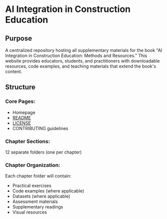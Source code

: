 <h1 id="title"> AI Integration in Construction Education</h1>

<p id="gi">
  <h2 id="general">Purpose</h2>
</p>
A centralized repository hosting all supplementary materials for the book "AI Integration in Construction Education: Methods and Resources." This website provides educators, students, and practitioners with downloadable resources, code examples, and teaching materials that extend the book's content.

<p id="st">
  <h2 id="structure">Structure</h2>
</p>

<p id="list">
  <h3 id="list">Core Pages:</h3>
</p>

- Homepage
- <a href="https://github.com/memoll/ConstructAI/edit/main/README.md">README</a>
- <a href="https://github.com/memoll/ConstructAI/blob/main/LICENSE">LICENSE</a>
- CONTRIBUTING guidelines

<p id="chaps">
  <h3 id="chaps">Chapter Sections:</h3>
</p>

12 separate folders (one per chapter)

<p id="org">
  <h3 id="org">Chapter Organization:</h3>
</p>

Each chapter folder will contain:
- Practical exercises
- Code examples (where applicable)
- Datasets (where applicable)
- Assessment materials
- Supplementary readings
- Visual resources
